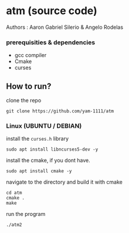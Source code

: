 # atm (source code)

Authors : Aaron Gabriel Silerio & Angelo Rodelas

### prerequisities & dependencies
* gcc compiler
* Cmake
* curses
## How to run?
clone the repo
```
git clone https://github.com/yam-1111/atm
```
### Linux (UBUNTU / DEBIAN)
install the `curses.h` library
```
sudo apt install libncurses5-dev -y 
```
install the cmake, if you dont have.
```
sudo apt install cmake -y
```
navigate to the directory and build it with cmake
```
cd atm
cmake .
make
```
run the program
```
./atm2
```


